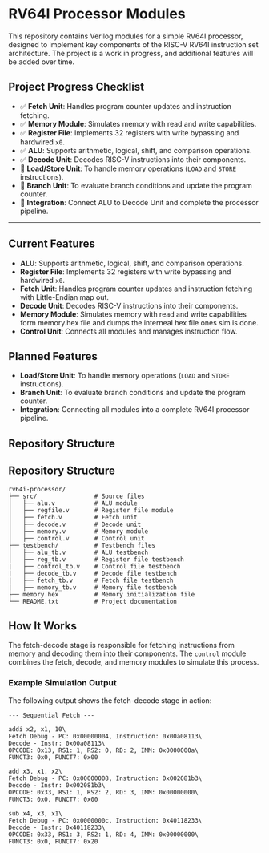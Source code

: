 # RV64I Processor Modules

This repository contains Verilog modules for a simple RV64I processor, designed to implement key components of the RISC-V RV64I instruction set architecture. The project is a work in progress, and additional features will be added over time.

## Project Progress Checklist

- ✅ **Fetch Unit**: Handles program counter updates and instruction fetching.
- ✅ **Memory Module**: Simulates memory with read and write capabilities.
- ✅ **Register File**: Implements 32 registers with write bypassing and hardwired `x0`.
- ✅ **ALU**: Supports arithmetic, logical, shift, and comparison operations.
- ✅ **Decode Unit**: Decodes RISC-V instructions into their components.
- 🌌 **Load/Store Unit**: To handle memory operations (`LOAD` and `STORE` instructions).
- 🌌 **Branch Unit**: To evaluate branch conditions and update the program counter.
- 🌌 **Integration**: Connect ALU to Decode Unit and complete the processor pipeline.

---

## Current Features

- **ALU**: Supports arithmetic, logical, shift, and comparison operations.
- **Register File**: Implements 32 registers with write bypassing and hardwired `x0`.
- **Fetch Unit**: Handles program counter updates and instruction fetching with Little-Endian map out.
- **Decode Unit**: Decodes RISC-V instructions into their components.
- **Memory Module**: Simulates memory with read and write capabilities form memory.hex file and dumps the interneal hex file ones sim is done.
- **Control Unit**: Connects all modules and manages instruction flow.

## Planned Features

- **Load/Store Unit**: To handle memory operations (`LOAD` and `STORE` instructions).
- **Branch Unit**: To evaluate branch conditions and update the program counter.
- **Integration**: Connecting all modules into a complete RV64I processor pipeline.

## Repository Structure

## Repository Structure
```
rv64i-processor/
├── src/                # Source files
│   ├── alu.v           # ALU module
│   ├── regfile.v       # Register file module
│   ├── fetch.v         # Fetch unit
│   ├── decode.v        # Decode unit
│   ├── memory.v        # Memory module
│   ├── control.v       # Control unit
├── testbench/          # Testbench files
│   ├── alu_tb.v        # ALU testbench
│   ├── reg_tb.v        # Register file testbench
|   ├── control_tb.v    # Control file testbench
|   ├── decode_tb.v     # Decode file testbench
|   ├── fetch_tb.v      # Fetch file testbench
|   ├── memory_tb.v     # Memory file testbench
├── memory.hex          # Memory initialization file
└── README.txt          # Project documentation
```
## How It Works

The fetch-decode stage is responsible for fetching instructions from memory and decoding them into their components. The `control` module combines the fetch, decode, and memory modules to simulate this process.

### Example Simulation Output

The following output shows the fetch-decode stage in action:

```
--- Sequential Fetch ---

addi x2, x1, 10\
Fetch Debug - PC: 0x00000004, Instruction: 0x00a08113\
Decode - Instr: 0x00a08113\
OPCODE: 0x13, RS1: 1, RS2: 0, RD: 2, IMM: 0x0000000a\
FUNCT3: 0x0, FUNCT7: 0x00

add x3, x1, x2\
Fetch Debug - PC: 0x00000008, Instruction: 0x002081b3\
Decode - Instr: 0x002081b3\
OPCODE: 0x33, RS1: 1, RS2: 2, RD: 3, IMM: 0x00000000\
FUNCT3: 0x0, FUNCT7: 0x00

sub x4, x3, x1\
Fetch Debug - PC: 0x0000000c, Instruction: 0x40118233\
Decode - Instr: 0x40118233\
OPCODE: 0x33, RS1: 3, RS2: 1, RD: 4, IMM: 0x00000000\
FUNCT3: 0x0, FUNCT7: 0x20
```

